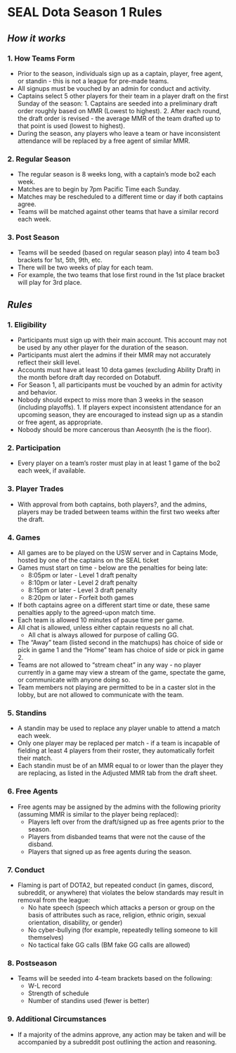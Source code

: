 # SEAL Dota Season 1 Rules

## *How it works*

### 1. How Teams Form

* Prior to the season, individuals sign up as a captain, player, free agent, or standin - this is not a league for pre-made teams.
* All signups must be vouched by an admin for conduct and activity.
* Captains select 5 other players for their team in a player draft on the first Sunday of the season:
		1. Captains are seeded into a preliminary draft order roughly based on MMR (Lowest to highest).
		2. After each round, the draft order is revised - the average MMR of the team drafted up to that point is used (lowest to highest).
* During the season, any players who leave a team or have inconsistent attendance will be replaced by a free agent of similar MMR.
### 2. Regular Season

* The regular season is 8 weeks long, with a captain’s mode bo2 each week.
* Matches are to begin by 7pm Pacific Time each Sunday.
* Matches may be rescheduled to a different time or day if both captains agree.
* Teams will be matched against other teams that have a similar record each week.

### 3. Post Season

* Teams will be seeded (based on regular season play) into 4 team bo3 brackets for 1st, 5th, 9th, etc.
* There will be two weeks of play for each team.
* For example, the two teams that lose first round in the 1st place bracket will play for 3rd place.

## *Rules*

### 1. Eligibility

* Participants must sign up with their main account. This account may not be used by any other player for the duration of the season.
* Participants must alert the admins if their MMR may not accurately reflect their skill level.
* Accounts must have at least 10 dota games (excluding Ability Draft) in the month before draft day recorded on Dotabuff.
* For Season 1, all participants must be vouched by an admin for activity and behavior.
* Nobody should expect to miss more than 3 weeks in the season (including playoffs).
		1. If players expect inconsistent attendance for an upcoming season, they are encouraged to instead sign up as a standin or free agent, as appropriate.
* Nobody should be more cancerous than Aeosynth (he is the floor).

### 2. Participation

* Every player on a team’s roster must play in at least 1 game of the bo2 each week, if available.

### 3. Player Trades

* With approval from both captains, both players?, and the admins, players may be traded between teams within the first two weeks after the draft.

### 4. Games

* All games are to be played on the USW server and in Captains Mode, hosted by one of the captains on the SEAL ticket
* Games must start on time - below are the penalties for being late:
	* 8:05pm or later - Level 1 draft penalty
	* 8:10pm or later - Level 2 draft penalty
	* 8:15pm or later - Level 3 draft penalty
	* 8:20pm or later - Forfeit both games
* If both captains agree on a different start time or date, these same penalties apply to the agreed-upon match time.
* Each team is allowed 10 minutes of pause time per game.
* All chat is allowed, unless either captain requests no all chat.
	* All chat is always allowed for purpose of calling GG.
* The “Away” team (listed second in the matchups) has choice of side or pick in game 1 and the “Home” team has choice of side or pick in game 2.
* Teams are not allowed to “stream cheat” in any way - no player currently in a game may view a stream of the game, spectate the game, or communicate with anyone doing so.
* Team members not playing are permitted to be in a caster slot in the lobby, but are not allowed to communicate with the team.

### 5. Standins

* A standin may be used to replace any player unable to attend a match each week.
* Only one player may be replaced per match - if a team is incapable of fielding at least 4 players from their roster, they automatically forfeit their match.
* Each standin must be of an MMR equal to or lower than the player they are replacing, as listed in the Adjusted MMR tab from the draft sheet.

### 6. Free Agents

* Free agents may be assigned by the admins with the following priority (assuming MMR is similar to the player being replaced):
	* Players left over from the draft/signed up as free agents prior to the season.
	* Players from disbanded teams that were not the cause of the disband.
	* Players that signed up as free agents during the season.

### 7. Conduct

* Flaming is part of DOTA2, but repeated conduct (in games, discord, subreddit, or anywhere) that violates the below standards may result in removal from the league:
	* No hate speech (speech which attacks a person or group on the basis of attributes such as race, religion, ethnic origin, sexual orientation, disability, or gender)
	* No cyber-bullying (for example, repeatedly telling someone to kill themselves)
	* No tactical fake GG calls (BM fake GG calls are allowed)

### 8. Postseason

* Teams will be seeded into 4-team brackets based on the following:
	* W-L record
	* Strength of schedule
	* Number of standins used (fewer is better)

### 9. Additional Circumstances

* If a majority of the admins approve, any action may be taken and will be accompanied by a subreddit post outlining the action and reasoning.
